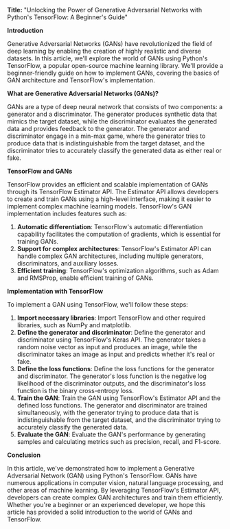 **Title:** "Unlocking the Power of Generative Adversarial Networks with Python's TensorFlow: A Beginner's Guide"

**Introduction**

Generative Adversarial Networks (GANs) have revolutionized the field of deep learning by enabling the creation of highly realistic and diverse datasets. In this article, we'll explore the world of GANs using Python's TensorFlow, a popular open-source machine learning library. We'll provide a beginner-friendly guide on how to implement GANs, covering the basics of GAN architecture and TensorFlow's implementation.

**What are Generative Adversarial Networks (GANs)?**

GANs are a type of deep neural network that consists of two components: a generator and a discriminator. The generator produces synthetic data that mimics the target dataset, while the discriminator evaluates the generated data and provides feedback to the generator. The generator and discriminator engage in a min-max game, where the generator tries to produce data that is indistinguishable from the target dataset, and the discriminator tries to accurately classify the generated data as either real or fake.

**TensorFlow and GANs**

TensorFlow provides an efficient and scalable implementation of GANs through its TensorFlow Estimator API. The Estimator API allows developers to create and train GANs using a high-level interface, making it easier to implement complex machine learning models. TensorFlow's GAN implementation includes features such as:

1. **Automatic differentiation**: TensorFlow's automatic differentiation capability facilitates the computation of gradients, which is essential for training GANs.
2. **Support for complex architectures**: TensorFlow's Estimator API can handle complex GAN architectures, including multiple generators, discriminators, and auxiliary losses.
3. **Efficient training**: TensorFlow's optimization algorithms, such as Adam and RMSProp, enable efficient training of GANs.

**Implementation with TensorFlow**

To implement a GAN using TensorFlow, we'll follow these steps:

1. **Import necessary libraries**: Import TensorFlow and other required libraries, such as NumPy and matplotlib.
2. **Define the generator and discriminator**: Define the generator and discriminator using TensorFlow's Keras API. The generator takes a random noise vector as input and produces an image, while the discriminator takes an image as input and predicts whether it's real or fake.
3. **Define the loss functions**: Define the loss functions for the generator and discriminator. The generator's loss function is the negative log likelihood of the discriminator outputs, and the discriminator's loss function is the binary cross-entropy loss.
4. **Train the GAN**: Train the GAN using TensorFlow's Estimator API and the defined loss functions. The generator and discriminator are trained simultaneously, with the generator trying to produce data that is indistinguishable from the target dataset, and the discriminator trying to accurately classify the generated data.
5. **Evaluate the GAN**: Evaluate the GAN's performance by generating samples and calculating metrics such as precision, recall, and F1-score.

**Conclusion**

In this article, we've demonstrated how to implement a Generative Adversarial Network (GAN) using Python's TensorFlow. GANs have numerous applications in computer vision, natural language processing, and other areas of machine learning. By leveraging TensorFlow's Estimator API, developers can create complex GAN architectures and train them efficiently. Whether you're a beginner or an experienced developer, we hope this article has provided a solid introduction to the world of GANs and TensorFlow.